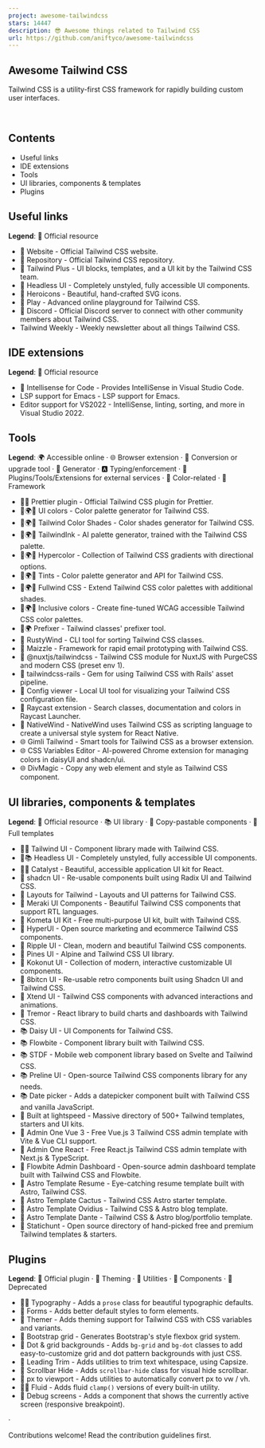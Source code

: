 ```yaml
---
project: awesome-tailwindcss
stars: 14447
description: 😎 Awesome things related to Tailwind CSS
url: https://github.com/aniftyco/awesome-tailwindcss
---
```


  
  
  

Awesome Tailwind CSS
--------------------

Tailwind CSS is a utility-first CSS framework for rapidly building custom user interfaces.  
  
   
  

Contents
--------

-   Useful links
-   IDE extensions
-   Tools
-   UI libraries, components & templates
-   Plugins

Useful links
------------

**Legend**: 💙 Official resource

-   💙 Website - Official Tailwind CSS website.
-   💙 Repository - Official Tailwind CSS repository.
-   💙 Tailwind Plus - UI blocks, templates, and a UI kit by the Tailwind CSS team.
-   💙 Headless UI - Completely unstyled, fully accessible UI components.
-   💙 Heroicons - Beautiful, hand-crafted SVG icons.
-   💙 Play - Advanced online playground for Tailwind CSS.
-   💙 Discord - Official Discord server to connect with other community members about Tailwind CSS.
-   Tailwind Weekly - Weekly newsletter about all things Tailwind CSS.

IDE extensions
--------------

**Legend**: 💙 Official resource

-   💙 Intellisense for Code - Provides IntelliSense in Visual Studio Code.
-   LSP support for Emacs - LSP support for Emacs.
-   Editor support for VS2022 - IntelliSense, linting, sorting, and more in Visual Studio 2022.

Tools
-----

**Legend**: 🌍 Accessible online · 🌐 Browser extension · 🔼 Conversion or upgrade tool · 🔧 Generator · 🅰 Typing/enforcement · 💼 Plugins/Tools/Extensions for external services · 🎨 Color-related · 🚀 Framework

-   💙💼 Prettier plugin - Official Tailwind CSS plugin for Prettier.
-   🎨🌍🔧 UI colors - Color palette generator for Tailwind CSS.
-   🎨🌍🔧 Tailwind Color Shades - Color shades generator for Tailwind CSS.
-   🎨🌍🔧 TailwindInk - AI palette generator, trained with the Tailwind CSS palette.
-   🎨🌍🔧 Hypercolor - Collection of Tailwind CSS gradients with directional options.
-   🎨🌍🔧 Tints - Color palette generator and API for Tailwind CSS.
-   🎨🌍🔧 Fullwind CSS - Extend Tailwind CSS color palettes with additional shades.
-   🎨🌍🔧 Inclusive colors - Create fine-tuned WCAG accessible Tailwind CSS color palettes.
-   🔼🌍 Prefixer - Tailwind classes' prefixer tool.
-   🔼 RustyWind - CLI tool for sorting Tailwind CSS classes.
-   🚀 Maizzle - Framework for rapid email prototyping with Tailwind CSS.
-   💼 @nuxtjs/tailwindcss - Tailwind CSS module for NuxtJS with PurgeCSS and modern CSS (preset env 1).
-   💼 tailwindcss-rails - Gem for using Tailwind CSS with Rails' asset pipeline.
-   💼 Config viewer - Local UI tool for visualizing your Tailwind CSS configuration file.
-   💼 Raycast extension - Search classes, documentation and colors in Raycast Launcher.
-   💼 NativeWind - NativeWind uses Tailwind CSS as scripting language to create a universal style system for React Native.
-   🌐 Gimli Tailwind - Smart tools for Tailwind CSS as a browser extension.
-   🌐 CSS Variables Editor - AI-powered Chrome extension for managing colors in daisyUI and shadcn/ui.
-   🌐 DivMagic - Copy any web element and style as Tailwind CSS component.

UI libraries, components & templates
------------------------------------

**Legend**: 💙 Official resource · 📚 UI library · 🧩 Copy-pastable components · 📁 Full templates

-   💙🧩 Tailwind UI - Component library made with Tailwind CSS.
-   💙📚 Headless UI - Completely unstyled, fully accessible UI components.
-   💙📁 Catalyst - Beautiful, accessible application UI kit for React.
-   🧩 shadcn UI - Re-usable components built using Radix UI and Tailwind CSS.
-   🧩 Layouts for Tailwind - Layouts and UI patterns for Tailwind CSS.
-   🧩 Meraki UI Components - Beautiful Tailwind CSS components that support RTL languages.
-   🧩 Kometa UI Kit - Free multi-purpose UI kit, built with Tailwind CSS.
-   🧩 HyperUI - Open source marketing and ecommerce Tailwind CSS components.
-   🧩 Ripple UI - Clean, modern and beautiful Tailwind CSS components.
-   🧩 Pines UI - Alpine and Tailwind CSS UI library.
-   🧩 Kokonut UI - Collection of modern, interactive customizable UI components.
-   🧩 8bitcn UI - Re-usable retro components built using Shadcn UI and Tailwind CSS.
-   🧩 Xtend UI - Tailwind CSS components with advanced interactions and animations.
-   🧩 Tremor - React library to build charts and dashboards with Tailwind CSS.
-   📚 Daisy UI - UI Components for Tailwind CSS.
-   📚 Flowbite - Component library built with Tailwind CSS.
-   📚 STDF - Mobile web component library based on Svelte and Tailwind CSS.
-   📚 Preline UI - Open-source Tailwind CSS components library for any needs.
-   📚 Date picker - Adds a datepicker component built with Tailwind CSS and vanilla JavaScript.
-   📁 Built at lightspeed - Massive directory of 500+ Tailwind templates, starters and UI kits.
-   📁 Admin One Vue 3 - Free Vue.js 3 Tailwind CSS admin template with Vite & Vue CLI support.
-   📁 Admin One React - Free React.js Tailwind CSS admin template with Next.js & TypeScript.
-   📁 Flowbite Admin Dashboard - Open-source admin dashboard template built with Tailwind CSS and Flowbite.
-   📁 Astro Template Resume - Eye-catching resume template built with Astro, Tailwind CSS.
-   📁 Astro Template Cactus - Tailwind CSS Astro starter template.
-   📁 Astro Template Ovidius - Tailwind CSS & Astro blog template.
-   📁 Astro Template Dante - Tailwind CSS & Astro blog/portfolio template.
-   📁 Statichunt - Open source directory of hand-picked free and premium Tailwind templates & starters.

Plugins
-------

**Legend**: 💙 Official plugin · 🎨 Theming · 💼 Utilities · 🧩 Components · 🛑 Deprecated

-   💙🧩 Typography - Adds a `prose` class for beautiful typographic defaults.
-   💙 Forms - Adds better default styles to form elements.
-   🎨 Themer - Adds theming support for Tailwind CSS with CSS variables and variants.
-   💼 Bootstrap grid - Generates Bootstrap's style flexbox grid system.
-   💼 Dot & grid backgrounds - Adds `bg-grid` and `bg-dot` classes to add easy-to-customize grid and dot pattern backgrounds with just CSS.
-   💼 Leading Trim - Adds utilities to trim text whitespace, using Capsize.
-   💼 Scrollbar Hide - Adds `scrollbar-hide` class for visual hide scrollbar.
-   💼 px to viewport - Adds utilities to automatically convert px to vw / vh.
-   💼🧩 Fluid - Adds fluid `clamp()` versions of every built-in utility.
-   🧩 Debug screens - Adds a component that shows the currently active screen (responsive breakpoint).

  
  
·  
  
Contributions welcome! Read the contribution guidelines first.
